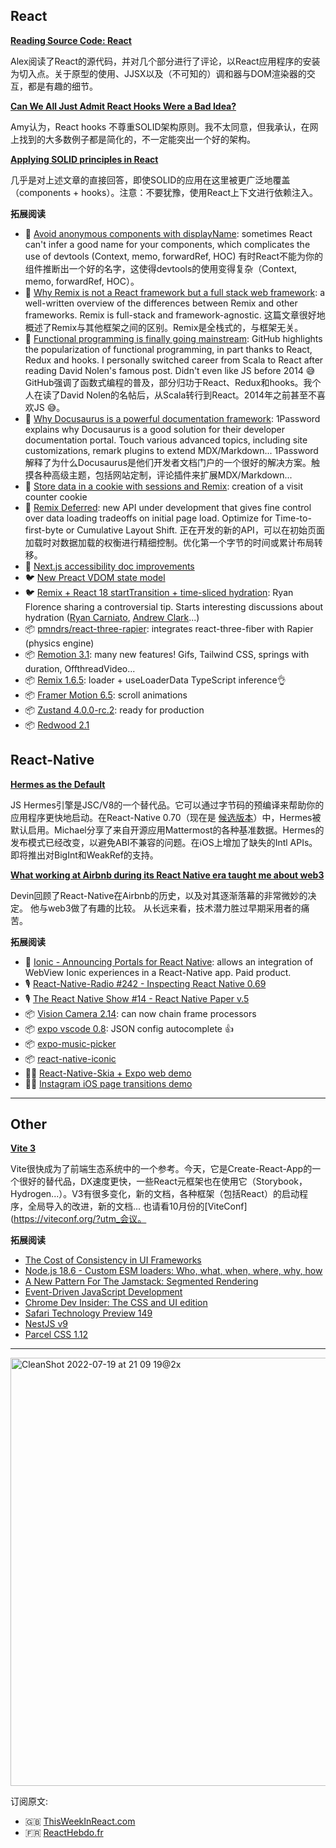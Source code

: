 ## React

[**Reading Source Code: React**](https://alexkondov.com/readint-source-code-react/?utm_campaign=This%20Week%20In%20React&utm_medium=email&utm_source=Revue%20newsletter)

Alex阅读了React的源代码，并对几个部分进行了评论，以React应用程序的安装为切入点。关于原型的使用、JJSX以及（不可知的）调和器与DOM渲染器的交互，都是有趣的细节。

[**Can We All Just Admit React Hooks Were a Bad Idea?**](https://medium.com/codex/can-we-all-just-admit-react-hooks-were-a-bad-idea-c48120c5188d?utm_campaign=This%20Week%20In%20React&utm_medium=email&utm_source=Revue%20newsletter)

Amy认为，React hooks 不尊重SOLID架构原则。我不太同意，但我承认，在网上找到的大多数例子都是简化的，不一定能突出一个好的架构。

[**Applying SOLID principles in React**](https://konstantinlebedev.com/solid-in-react/?utm_campaign=This%20Week%20In%20React&utm_medium=email&utm_source=Revue%20newsletter)


几乎是对上述文章的直接回答，即使SOLID的应用在这里被更广泛地覆盖（components + hooks）。注意：不要犹豫，使用React上下文进行依赖注入。


**拓展阅读**

-   📜 [Avoid anonymous components with displayName](https://julesblom.com/writing/component-displayname?utm_campaign=This%20Week%20In%20React&utm_medium=email&utm_source=Revue%20newsletter): sometimes React can't infer a good name for your components, which complicates the use of devtools (Context, memo, forwardRef, HOC)
有时React不能为你的组件推断出一个好的名字，这使得devtools的使用变得复杂（Context, memo, forwardRef, HOC）。
-   📜 [Why Remix is not a React framework but a full stack web framework](https://andre-landgraf.dev/blog/2022-07-16_why_remix_is_not_a_react_framework_but_a_full_stack_web_framework/?utm_campaign=This%20Week%20In%20React&utm_medium=email&utm_source=Revue%20newsletter): a well-written overview of the differences between Remix and other frameworks. Remix is full-stack and framework-agnostic.
这篇文章很好地概述了Remix与其他框架之间的区别。Remix是全栈式的，与框架无关。
-   📜 [Functional programming is finally going mainstream](https://github.com/readme/featured/functional-programming?utm_campaign=This%20Week%20In%20React&utm_medium=email&utm_source=Revue%20newsletter): GitHub highlights the popularization of functional programming, in part thanks to React, Redux and hooks. I personally switched career from Scala to React after reading David Nolen's famous post. Didn't even like JS before 2014 😅
GitHub强调了函数式编程的普及，部分归功于React、Redux和hooks。我个人在读了David Nolen的名帖后，从Scala转行到React。2014年之前甚至不喜欢JS 😅。
-   📜 [Why Docusaurus is a powerful documentation framework](https://blog.1password.com/docusaurus-documentation-framework/?utm_campaign=This%20Week%20In%20React&utm_medium=email&utm_source=Revue%20newsletter): 1Password explains why Docusaurus is a good solution for their developer documentation portal. Touch various advanced topics, including site customizations, remark plugins to extend MDX/Markdown...
1Password解释了为什么Docusaurus是他们开发者文档门户的一个很好的解决方案。触摸各种高级主题，包括网站定制，评论插件来扩展MDX/Markdown...
-   📜 [Store data in a cookie with sessions and Remix](https://jonmeyers.io/blog/store-data-in-a-cookie-with-sessions-and-remix?utm_campaign=This%20Week%20In%20React&utm_medium=email&utm_source=Revue%20newsletter): creation of a visit counter cookie
-   📖 [Remix Deferred](https://github.com/remix-run/remix/blob/deferred/docs/guides/streaming.md?utm_campaign=This%20Week%20In%20React&utm_medium=email&utm_source=Revue%20newsletter#using-deferred): new API under development that gives fine control over data loading tradeoffs on initial page load. Optimize for Time-to-first-byte or Cumulative Layout Shift.
正在开发的新的API，可以在初始页面加载时对数据加载的权衡进行精细控制。优化第一个字节的时间或累计布局转移。
-   📖 [Next.js accessibility doc improvements](https://twitter.com/nextjs/status/1549043787330375680?utm_campaign=This%20Week%20In%20React&utm_medium=email&utm_source=Revue%20newsletter)
-   🐦 [New Preact VDOM state model](https://twitter.com/_developit/status/1549001036802625536?utm_campaign=This%20Week%20In%20React&utm_medium=email&utm_source=Revue%20newsletter)
-   🐦 [Remix + React 18 startTransition + time-sliced hydration](https://twitter.com/ryanflorence/status/1547959632663961602?utm_campaign=This%20Week%20In%20React&utm_medium=email&utm_source=Revue%20newsletter): Ryan Florence sharing a controversial tip. Starts interesting discussions about hydration ([Ryan Carniato](https://twitter.com/RyanCarniato/status/1549100194708353024?utm_campaign=This%20Week%20In%20React&utm_medium=email&utm_source=Revue%20newsletter), [Andrew Clark](https://twitter.com/acdlite/status/1549109283387744256?utm_campaign=This%20Week%20In%20React&utm_medium=email&utm_source=Revue%20newsletter)...)
-   📦 [pmndrs/react-three-rapier](https://github.com/pmndrs/react-three-rapier?utm_campaign=This%20Week%20In%20React&utm_medium=email&utm_source=Revue%20newsletter): integrates react-three-fiber with Rapier (physics engine)
-   📦 [Remotion 3.1](https://www.remotion.dev/blog/3-1?utm_campaign=This%20Week%20In%20React&utm_medium=email&utm_source=Revue%20newsletter): many new features! Gifs, Tailwind CSS, springs with duration, OffthreadVideo...
-   📦 [Remix 1.6.5](https://github.com/remix-run/remix/releases/tag/remix%401.6.5?utm_campaign=This%20Week%20In%20React&utm_medium=email&utm_source=Revue%20newsletter): loader + useLoaderData TypeScript inference👌
-   📦 [Framer Motion 6.5](https://twitter.com/mattgperry/status/1547581579974696961?utm_campaign=This%20Week%20In%20React&utm_medium=email&utm_source=Revue%20newsletter): scroll animations
-   📦 [Zustand 4.0.0-rc.2](https://twitter.com/dai_shi/status/1548685973558800384?utm_campaign=This%20Week%20In%20React&utm_medium=email&utm_source=Revue%20newsletter): ready for production
-   📦 [Redwood 2.1](https://github.com/redwoodjs/redwood/releases/tag/v2.1.0?utm_campaign=This%20Week%20In%20React&utm_medium=email&utm_source=Revue%20newsletter)

## React-Native

[**Hermes as the Default**](https://reactnative.dev/blog/2022/07/08/hermes-as-the-default?utm_campaign=This%20Week%20In%20React&utm_medium=email&utm_source=Revue%20newsletter)

JS Hermes引擎是JSC/V8的一个替代品。它可以通过字节码的预编译来帮助你的应用程序更快地启动。在React-Native 0.70（现在是 [候选版本](https://github.com/facebook/react-native/releases/tag/v0.70.0-rc.0?utm_campaign=This%20Week%20In%20React&utm_medium=email&utm_source=Revue%20newsletter)）中，Hermes被默认启用。Michael分享了来自开源应用Mattermost的各种基准数据。Hermes的发布模式已经改变，以避免ABI不兼容的问题。在iOS上增加了缺失的Intl APIs。即将推出对BigInt和WeakRef的支持。

[**What working at Airbnb during its React Native era taught me about web3**](https://medium.com/@devinabbott/what-working-at-airbnb-during-its-react-native-era-taught-me-about-web3-6d34d855d892?utm_campaign=This%20Week%20In%20React&utm_medium=email&utm_source=Revue%20newsletter)

Devin回顾了React-Native在Airbnb的历史，以及对其逐渐落幕的非常微妙的决定。 他与web3做了有趣的比较。 从长远来看，技术潜力胜过早期采用者的痛苦。

**拓展阅读**

-   📜 [Ionic - Announcing Portals for React Native](https://ionicframework.com/blog/announcing-portals-for-react-native/?utm_campaign=This%20Week%20In%20React&utm_medium=email&utm_source=Revue%20newsletter): allows an integration of WebView Ionic experiences in a React-Native app. Paid product.
-   🎙️ [React-Native-Radio #242 - Inspecting React Native 0.69](https://reactnativeradio.com/episodes/rnr-242-inspecting-react-native-069?utm_campaign=This%20Week%20In%20React&utm_medium=email&utm_source=Revue%20newsletter)
-   🎙️ [The React Native Show #14 - React Native Paper v.5](https://www.callstack.com/podcasts/react-native-paper-v-5-update-overview?utm_campaign=This%20Week%20In%20React&utm_medium=email&utm_source=Revue%20newsletter)
-   📦 [Vision Camera 2.14](https://twitter.com/mrousavy/status/1548953154993127426?utm_campaign=This%20Week%20In%20React&utm_medium=email&utm_source=Revue%20newsletter): can now chain frame processors
-   📦 [expo vscode 0.8](https://twitter.com/cedricvanputten/status/1549051333595971585?utm_campaign=This%20Week%20In%20React&utm_medium=email&utm_source=Revue%20newsletter): JSON config autocomplete 👍
-   📦 [expo-music-picker](https://github.com/barthap/expo-music-picker?utm_campaign=This%20Week%20In%20React&utm_medium=email&utm_source=Revue%20newsletter)
-   📦 [react-native-iconic](https://github.com/nandorojo/react-native-iconic?utm_campaign=This%20Week%20In%20React&utm_medium=email&utm_source=Revue%20newsletter)
-   🧑‍🎨 [React-Native-Skia + Expo web demo](https://twitter.com/Baconbrix/status/1547974280670875648?utm_campaign=This%20Week%20In%20React&utm_medium=email&utm_source=Revue%20newsletter)
-   🧑‍🎨 [Instagram iOS page transitions demo](https://twitter.com/enesozt_/status/1549049433148403712?utm_campaign=This%20Week%20In%20React&utm_medium=email&utm_source=Revue%20newsletter)

---

## Other

[**Vite 3**](https://vitejs.dev/blog/announcing-vite3.html?utm_campaign=This%20Week%20In%20React&utm_medium=email&utm_source=Revue%20newsletter)

Vite很快成为了前端生态系统中的一个参考。今天，它是Create-React-App的一个很好的替代品，DX速度更快，一些React元框架也在使用它（Storybook，Hydrogen...）。V3有很多变化，新的文档，各种框架（包括React）的启动程序，全局导入的改进，新的文档... 也请看10月份的[ViteConf](https://viteconf.org/?utm_会议。

**拓展阅读**

-   [The Cost of Consistency in UI Frameworks](https://dev.to/this-is-learning/the-cost-of-consistency-in-ui-frameworks-4agi?utm_campaign=This%20Week%20In%20React&utm_medium=email&utm_source=Revue%20newsletter)
-   [Node.js 18.6 - Custom ESM loaders: Who, what, when, where, why, how](https://dev.to/jakobjingleheimer/custom-esm-loaders-who-what-when-where-why-how-4i1o?utm_campaign=This%20Week%20In%20React&utm_medium=email&utm_source=Revue%20newsletter)
-   [A New Pattern For The Jamstack: Segmented Rendering](https://www.smashingmagazine.com/2022/07/new-pattern-jamstack-segmented-rendering/?ref=sidebar&utm_campaign=This%20Week%20In%20React&utm_medium=email&utm_source=Revue%20newsletter)
-   [Event-Driven JavaScript Development](https://whistlr.info/2022/event-driven-js/?utm_campaign=This%20Week%20In%20React&utm_medium=email&utm_source=Revue%20newsletter)
-   [Chrome Dev Insider: The CSS and UI edition](https://developer.chrome.com/blog/insider-july-2022/?linkId=8100396&utm_campaign=This%20Week%20In%20React&utm_medium=email&utm_source=Revue%20newsletter)
-   [Safari Technology Preview 149](https://webkit.org/blog/12998/release-notes-for-safari-technology-preview-149/?utm_campaign=This%20Week%20In%20React&utm_medium=email&utm_source=Revue%20newsletter)
-   [NestJS v9](https://trilon.io/blog/nestjs-9-is-now-available?utm_campaign=This%20Week%20In%20React&utm_medium=email&utm_source=Revue%20newsletter)
-   [Parcel CSS 1.12](https://twitter.com/devongovett/status/1547615708988600322?utm_campaign=This%20Week%20In%20React&utm_medium=email&utm_source=Revue%20newsletter)

---

<img width="685" alt="CleanShot 2022-07-19 at 21 09 19@2x" src="https://user-images.githubusercontent.com/749374/179829775-1e041995-9a6e-4681-aed4-ae661c58d84f.png">


  订阅原文:
-   🇬🇧 [ThisWeekInReact.com](https://thisweekinreact.com/)
-   🇫🇷 [ReactHebdo.fr](https://reacthebdo.fr/)
